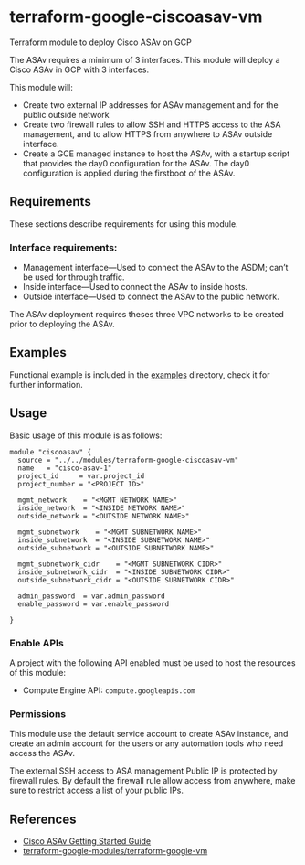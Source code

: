 # terraform-google-ciscoasav-vm
Terraform module to deploy Cisco ASAv on GCP

The ASAv requires a minimum of 3 interfaces. This module will deploy a Cisco ASAv in GCP with 3 interfaces.

This module will:

- Create two external IP addresses for ASAv management and for the public outside network
- Create two firewall rules to allow SSH and HTTPS access to the ASA management, and to allow HTTPS from anywhere to ASAv outside interface.
- Create a GCE managed instance to host the ASAv, with a startup script that provides the day0 configuration for the ASAv. The day0 configuration is applied during the firstboot of the ASAv.

## Requirements

These sections describe requirements for using this module.
### Interface requirements:
- Management interface—Used to connect the ASAv to the ASDM; can’t be used for through traffic.
- Inside interface—Used to connect the ASAv to inside hosts.
- Outside interface—Used to connect the ASAv to the public network.

The ASAv deployment requires theses three VPC networks to be created prior to deploying the ASAv.

## Examples

Functional example is included in the [examples](https://github.com/gehoumi/terraform-google-ciscoasav-vm/tree/main/examples) directory, check it for further information.

## Usage

Basic usage of this module is as follows:

```hcl
module "ciscoasav" {
  source = "../../modules/terraform-google-ciscoasav-vm"
  name   = "cisco-asav-1"
  project_id     = var.project_id
  project_number = "<PROJECT ID>"

  mgmt_network    = "<MGMT NETWORK NAME>"
  inside_network  = "<INSIDE NETWORK NAME>"
  outside_network = "<OUTSIDE NETWORK NAME>"

  mgmt_subnetwork    = "<MGMT SUBNETWORK NAME>"
  inside_subnetwork  = "<INSIDE SUBNETWORK NAME>"
  outside_subnetwork = "<OUTSIDE SUBNETWORK NAME>"

  mgmt_subnetwork_cidr    = "<MGMT SUBNETWORK CIDR>"
  inside_subnetwork_cidr  = "<INSIDE SUBNETWORK CIDR>"
  outside_subnetwork_cidr = "<OUTSIDE SUBNETWORK CIDR>"

  admin_password  = var.admin_password
  enable_password = var.enable_password

}
```

### Enable APIs

A project with the following API enabled must be used to host the
resources of this module:

- Compute Engine API: `compute.googleapis.com`


### Permissions

This module use the default service account to create ASAv instance, and create an admin account for the users or any automation tools who need access the ASAv.

The external SSH access to ASA management Public IP is protected by firewall rules. By default the firewall rule allow access from anywhere, make sure to restrict access a list of your public IPs.



## References

- [Cisco ASAv Getting Started Guide](https://www.cisco.com/c/en/us/td/docs/security/asa/asa916/asav/getting-started/asav-916-gsg/asav_gcp.html)
- [terraform-google-modules/terraform-google-vm](https://github.com/terraform-google-modules/terraform-google-vm/tree/master/modules/instance_template)
